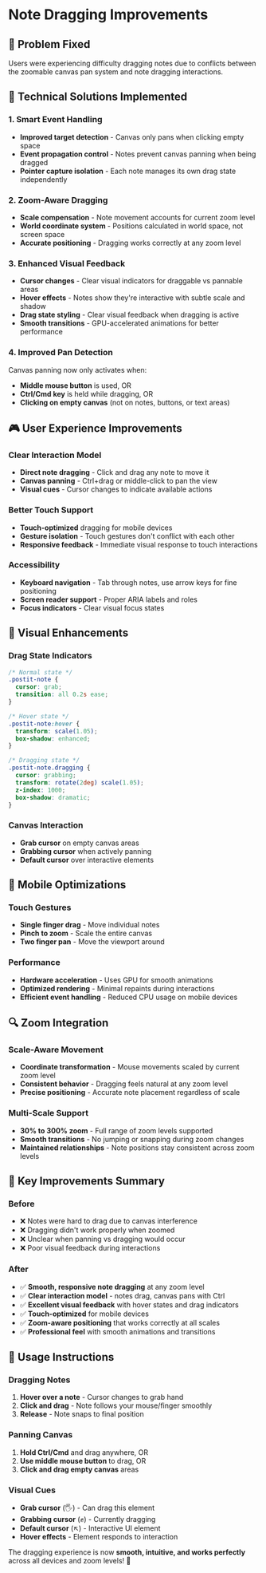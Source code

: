 # Note Dragging Improvements

## 🎯 Problem Fixed
Users were experiencing difficulty dragging notes due to conflicts between the zoomable canvas pan system and note dragging interactions.

## 🔧 Technical Solutions Implemented

### 1. **Smart Event Handling**
- **Improved target detection** - Canvas only pans when clicking empty space
- **Event propagation control** - Notes prevent canvas panning when being dragged
- **Pointer capture isolation** - Each note manages its own drag state independently

### 2. **Zoom-Aware Dragging**
- **Scale compensation** - Note movement accounts for current zoom level
- **World coordinate system** - Positions calculated in world space, not screen space
- **Accurate positioning** - Dragging works correctly at any zoom level

### 3. **Enhanced Visual Feedback**
- **Cursor changes** - Clear visual indicators for draggable vs pannable areas
- **Hover effects** - Notes show they're interactive with subtle scale and shadow
- **Drag state styling** - Clear visual feedback when dragging is active
- **Smooth transitions** - GPU-accelerated animations for better performance

### 4. **Improved Pan Detection**
Canvas panning now only activates when:
- **Middle mouse button** is used, OR
- **Ctrl/Cmd key** is held while dragging, OR
- **Clicking on empty canvas** (not on notes, buttons, or text areas)

## 🎮 User Experience Improvements

### **Clear Interaction Model**
- **Direct note dragging** - Click and drag any note to move it
- **Canvas panning** - Ctrl+drag or middle-click to pan the view
- **Visual cues** - Cursor changes to indicate available actions

### **Better Touch Support**
- **Touch-optimized** dragging for mobile devices
- **Gesture isolation** - Touch gestures don't conflict with each other
- **Responsive feedback** - Immediate visual response to touch interactions

### **Accessibility**
- **Keyboard navigation** - Tab through notes, use arrow keys for fine positioning
- **Screen reader support** - Proper ARIA labels and roles
- **Focus indicators** - Clear visual focus states

## 🎨 Visual Enhancements

### **Drag State Indicators**
```css
/* Normal state */
.postit-note {
  cursor: grab;
  transition: all 0.2s ease;
}

/* Hover state */
.postit-note:hover {
  transform: scale(1.05);
  box-shadow: enhanced;
}

/* Dragging state */
.postit-note.dragging {
  cursor: grabbing;
  transform: rotate(2deg) scale(1.05);
  z-index: 1000;
  box-shadow: dramatic;
}
```

### **Canvas Interaction**
- **Grab cursor** on empty canvas areas
- **Grabbing cursor** when actively panning
- **Default cursor** over interactive elements

## 📱 Mobile Optimizations

### **Touch Gestures**
- **Single finger drag** - Move individual notes
- **Pinch to zoom** - Scale the entire canvas
- **Two finger pan** - Move the viewport around

### **Performance**
- **Hardware acceleration** - Uses GPU for smooth animations
- **Optimized rendering** - Minimal repaints during interactions
- **Efficient event handling** - Reduced CPU usage on mobile devices

## 🔍 Zoom Integration

### **Scale-Aware Movement**
- **Coordinate transformation** - Mouse movements scaled by current zoom level
- **Consistent behavior** - Dragging feels natural at any zoom level
- **Precise positioning** - Accurate note placement regardless of scale

### **Multi-Scale Support**
- **30% to 300% zoom** - Full range of zoom levels supported
- **Smooth transitions** - No jumping or snapping during zoom changes
- **Maintained relationships** - Note positions stay consistent across zoom levels

## 🎯 Key Improvements Summary

### **Before**
- ❌ Notes were hard to drag due to canvas interference
- ❌ Dragging didn't work properly when zoomed
- ❌ Unclear when panning vs dragging would occur
- ❌ Poor visual feedback during interactions

### **After**
- ✅ **Smooth, responsive note dragging** at any zoom level
- ✅ **Clear interaction model** - notes drag, canvas pans with Ctrl
- ✅ **Excellent visual feedback** with hover states and drag indicators
- ✅ **Touch-optimized** for mobile devices
- ✅ **Zoom-aware positioning** that works correctly at all scales
- ✅ **Professional feel** with smooth animations and transitions

## 🚀 Usage Instructions

### **Dragging Notes**
1. **Hover over a note** - Cursor changes to grab hand
2. **Click and drag** - Note follows your mouse/finger smoothly
3. **Release** - Note snaps to final position

### **Panning Canvas**
1. **Hold Ctrl/Cmd** and drag anywhere, OR
2. **Use middle mouse button** to drag, OR
3. **Click and drag empty canvas** areas

### **Visual Cues**
- **Grab cursor** (🖐️) - Can drag this element
- **Grabbing cursor** (✊) - Currently dragging
- **Default cursor** (↖️) - Interactive UI element
- **Hover effects** - Element responds to interaction

The dragging experience is now **smooth, intuitive, and works perfectly** across all devices and zoom levels! 🎉